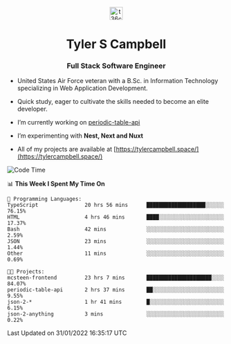 <p align="center">
<a href="https://www.linkedin.com/in/t36campbell" target="blank"><img align="center" src="https://ik.imagekit.io/t36campbell/Portfolio/linkedin.png.original_m8bbGgPh6.png" alt="t36campbell" height="30" width="30" /></a>
</p>
<h1 align="center">Tyler S Campbell</h1>
<h3 align="center">Full Stack Software Engineer</h3>

* United States Air Force veteran with a B.Sc. in Information Technology specializing in Web Application Development. 

* Quick study, eager to cultivate the skills needed to become an elite developer.

* I’m currently working on [periodic-table-api](https://github.com/t36campbell/periodic-table-api)

* I’m experimenting with **Nest, Next and Nuxt**

* All of my projects are available at [https://tylercampbell.space/](https://tylercampbell.space/)

<!--START_SECTION:waka-->
![Code Time](http://img.shields.io/badge/Code%20Time-1%2C384%20hrs%202%20mins-blue)

📊 **This Week I Spent My Time On** 

```text
💬 Programming Languages: 
TypeScript               20 hrs 56 mins      ███████████████████░░░░░░   76.15% 
HTML                     4 hrs 46 mins       ████░░░░░░░░░░░░░░░░░░░░░   17.37% 
Bash                     42 mins             ░░░░░░░░░░░░░░░░░░░░░░░░░   2.59% 
JSON                     23 mins             ░░░░░░░░░░░░░░░░░░░░░░░░░   1.44% 
Other                    11 mins             ░░░░░░░░░░░░░░░░░░░░░░░░░   0.69%

🐱‍💻 Projects: 
mcsteen-frontend         23 hrs 7 mins       █████████████████████░░░░   84.07% 
periodic-table-api       2 hrs 37 mins       ██░░░░░░░░░░░░░░░░░░░░░░░   9.55% 
json-2-*                 1 hr 41 mins        █░░░░░░░░░░░░░░░░░░░░░░░░   6.15% 
json-2-anything          3 mins              ░░░░░░░░░░░░░░░░░░░░░░░░░   0.22%

```


 Last Updated on 31/01/2022 16:35:17 UTC
<!--END_SECTION:waka-->
